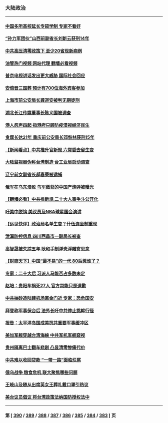 ### 大陆政治
---
#### [中国多所高校延长专硕学制 专家不看好](../../pages/ncid277/n13829661.md?09212045) 
#### [“孙力军团伙”山西前副省长刘新云获刑14年](../../pages/ncid277/n13829619.md?09212045) 
#### [中共高压清零政策下 至少20省现新病例](../../pages/ncid277/n13829611.md?09212045) 
#### [油管热门视频 网站代理 翻墙必看视频](http://209.222.30.114:81/youtube.html?09212045)
#### [普京电视讲话发出更大威胁 国际社会回应](../../pages/ncid277/n13829615.md?09212045) 
#### [安倍晋三国葬 预计有700位海外宾客参加](../../pages/ncid277/n13829502.md?09212045) 
#### [上海市前公安局长龚道安被判无期徒刑](../../pages/ncid277/n13829492.md?09212045) 
#### [湖北长江传媒董事长陈义国被调查](../../pages/ncid277/n13829543.md?09212045) 
#### [港人怨声四起 指港府只顾防疫漠视经济民生](../../pages/ncid277/n13829481.md?09212045) 
#### [贪腐长达21年 重庆前公安局长邓恢林获刑15年](../../pages/ncid277/n13829361.md?09212045) 
#### [【新闻看点】中共推升官新规 六常委去留生变](../../pages/ncid277/n13829166.md?09212045) 
#### [大陆监视器伪称台湾制造 台工业局启动调查](../../pages/ncid277/n13829306.md?09212045) 
#### [辽宁前女副省长郝春荣被逮捕](../../pages/ncid277/n13829341.md?09212045) 
#### [俄军在乌东溃败 乌军缴获的中国产炮弹被曝光](../../pages/ncid277/n13829202.md?09212045) 
#### [【翻墙必看】中共推新规 二十大人事争斗公开化](../../pages/ncid277/n13829383.md?09212045) 
#### [吁美中脱钩 美议员及NBA球星国会演讲](../../pages/ncid277/n13829285.md?09212045) 
#### [【远见快评】政治局名单生变？什伍连坐制重现](../../pages/ncid277/n13829328.md?09212045) 
#### [泄漏防控信息 四川西昌市一副局长被查](../../pages/ncid277/n13829309.md?09212045) 
#### [高智晟被失踪五年 耿和手制弹壳浮雕寄思念](../../pages/ncid277/n13829273.md?09212045) 
#### [【财商天下】中国“最不易”的一代 80后惹谁了？](../../pages/ncid277/n13829078.md?09212045) 
#### [专家：二十大后 习派人马能否占多数未定](../../pages/ncid277/n13828992.md?09212045) 
#### [赵培：贵阳车祸死27人 官方岂能只是道歉](../../pages/ncid277/n13829024.md?09212045) 
#### [中共抽砂造陆建机场离金门近 专家：恐危国安](../../pages/ncid277/n13828808.md?09212045) 
#### [拜登称军事保台后 法外长吁中共停止挑衅行径](../../pages/ncid277/n13829146.md?09212045) 
#### [报告：太平洋岛国成美抗共重要军事缓冲区](../../pages/ncid277/n13829074.md?09212045) 
#### [美加军舰穿越台湾海峡 中共军机军舰窥视](../../pages/ncid277/n13829135.md?09212045) 
#### [贵州隔离巴士翻车悲剧 凸显清零惨痛代价](../../pages/ncid277/n13828970.md?09212045) 
#### [中共难以收回贷款 “一带一路”面临烂尾](../../pages/ncid277/n13829057.md?09212045) 
#### [俄乌战争 粮食危机 联大聚焦哪些问题](../../pages/ncid277/n13828959.md?09212045) 
#### [王岐山及随从出席英女王葬礼戴口罩引热议](../../pages/ncid277/n13828782.md?09212045) 
#### [美台议员倡议 将台湾政策法纳国防授权法中](../../pages/ncid277/n13828617.md?09212045) 

---
#### 第 [ [390](./390.md?09212045) / [389](./389.md?09212045) / [388](./388.md?09212045) / [387](./387.md?09212045) / [386](./386.md?09212045) / [385](./385.md?09212045) / [384](./384.md?09212045) / [383](./383.md?09212045) ] 页
